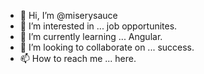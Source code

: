 - 👋 Hi, I’m @miserysauce
- 👀 I’m interested in ... job opportunites.
- 🌱 I’m currently learning ... Angular.
- 💞️ I’m looking to collaborate on ... success.
- 📫 How to reach me ... here.

<!---
miserysauce/miserysauce is a ✨ special ✨ repository because its `README.md` (this file) appears on your GitHub profile.
You can click the Preview link to take a look at your changes.
--->
